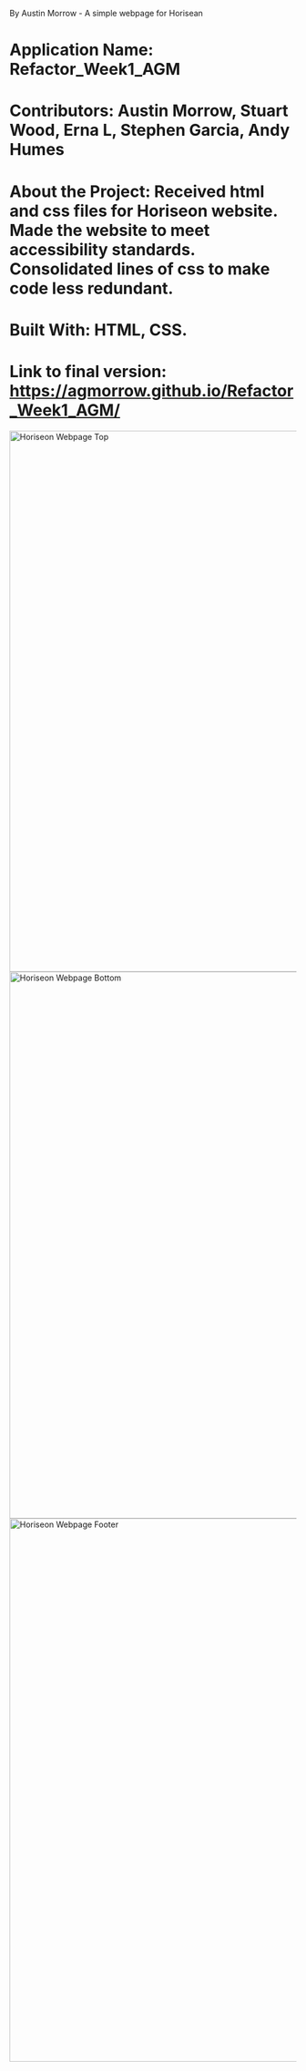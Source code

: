By Austin Morrow - A simple webpage for Horisean

# Application Name: Refactor_Week1_AGM
# Contributors: Austin Morrow, Stuart Wood, Erna L, Stephen Garcia, Andy Humes
# About the Project: Received html and css files for Horiseon website. Made the website to meet accessibility standards. Consolidated lines of css to make code less redundant.
# Built With: HTML, CSS.
# Link to final version: https://agmorrow.github.io/Refactor_Week1_AGM/
<img width="950" alt="Horiseon Webpage Top" src="https://user-images.githubusercontent.com/82473623/138578290-ec85c3e2-b32a-432c-8280-2b1808740ec3.png">
<img width="960" alt="Horiseon Webpage Bottom" src="https://user-images.githubusercontent.com/82473623/138578304-d6637074-fd6f-466f-a8f1-4915e1899381.png">
<img width="954" alt="Horiseon Webpage Footer" src="https://user-images.githubusercontent.com/82473623/138578306-6ad76f31-ea26-4b5c-9ced-443ab9009b3b.png">
